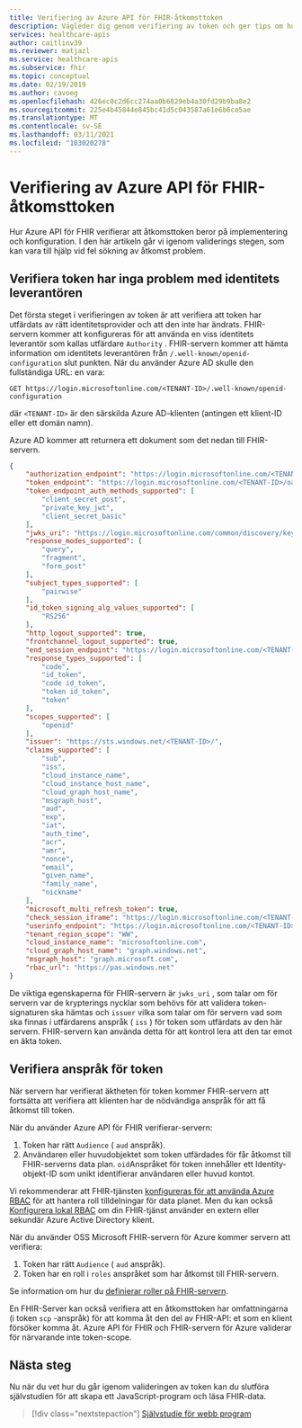 ```yaml
---
title: Verifiering av Azure API för FHIR-åtkomsttoken
description: Vägleder dig genom verifiering av token och ger tips om hur du felsöker åtkomst problem
services: healthcare-apis
author: caitlinv39
ms.reviewer: matjazl
ms.service: healthcare-apis
ms.subservice: fhir
ms.topic: conceptual
ms.date: 02/19/2019
ms.author: cavoeg
ms.openlocfilehash: 426ec0c2d6cc274aa0b6829eb4a30fd29b9ba8e2
ms.sourcegitcommit: 225e4b45844e845bc41d5c043587a61e6b6ce5ae
ms.translationtype: MT
ms.contentlocale: sv-SE
ms.lasthandoff: 03/11/2021
ms.locfileid: "103020278"
---
```

# <a name="azure-api-for-fhir-access-token-validation"></a>Verifiering av Azure API för FHIR-åtkomsttoken

Hur Azure API för FHIR verifierar att åtkomsttoken beror på implementering och konfiguration. I den här artikeln går vi igenom validerings stegen, som kan vara till hjälp vid fel sökning av åtkomst problem.

## <a name="validate-token-has-no-issues-with-identity-provider"></a>Verifiera token har inga problem med identitets leverantören

Det första steget i verifieringen av token är att verifiera att token har utfärdats av rätt identitetsprovider och att den inte har ändrats. FHIR-servern kommer att konfigureras för att använda en viss identitets leverantör som kallas utfärdare `Authority` . FHIR-servern kommer att hämta information om identitets leverantören från `/.well-known/openid-configuration` slut punkten. När du använder Azure AD skulle den fullständiga URL: en vara:

```
GET https://login.microsoftonline.com/<TENANT-ID>/.well-known/openid-configuration
```

där `<TENANT-ID>` är den särskilda Azure AD-klienten (antingen ett klient-ID eller ett domän namn).

Azure AD kommer att returnera ett dokument som det nedan till FHIR-servern.

```json
{
    "authorization_endpoint": "https://login.microsoftonline.com/<TENANT-ID>/oauth2/authorize",
    "token_endpoint": "https://login.microsoftonline.com/<TENANT-ID>/oauth2/token",
    "token_endpoint_auth_methods_supported": [
        "client_secret_post",
        "private_key_jwt",
        "client_secret_basic"
    ],
    "jwks_uri": "https://login.microsoftonline.com/common/discovery/keys",
    "response_modes_supported": [
        "query",
        "fragment",
        "form_post"
    ],
    "subject_types_supported": [
        "pairwise"
    ],
    "id_token_signing_alg_values_supported": [
        "RS256"
    ],
    "http_logout_supported": true,
    "frontchannel_logout_supported": true,
    "end_session_endpoint": "https://login.microsoftonline.com/<TENANT-ID>/oauth2/logout",
    "response_types_supported": [
        "code",
        "id_token",
        "code id_token",
        "token id_token",
        "token"
    ],
    "scopes_supported": [
        "openid"
    ],
    "issuer": "https://sts.windows.net/<TENANT-ID>/",
    "claims_supported": [
        "sub",
        "iss",
        "cloud_instance_name",
        "cloud_instance_host_name",
        "cloud_graph_host_name",
        "msgraph_host",
        "aud",
        "exp",
        "iat",
        "auth_time",
        "acr",
        "amr",
        "nonce",
        "email",
        "given_name",
        "family_name",
        "nickname"
    ],
    "microsoft_multi_refresh_token": true,
    "check_session_iframe": "https://login.microsoftonline.com/<TENANT-ID>/oauth2/checksession",
    "userinfo_endpoint": "https://login.microsoftonline.com/<TENANT-ID>/openid/userinfo",
    "tenant_region_scope": "WW",
    "cloud_instance_name": "microsoftonline.com",
    "cloud_graph_host_name": "graph.windows.net",
    "msgraph_host": "graph.microsoft.com",
    "rbac_url": "https://pas.windows.net"
}
``` 
De viktiga egenskaperna för FHIR-servern är `jwks_uri` , som talar om för servern var de krypterings nycklar som behövs för att validera token-signaturen ska hämtas och `issuer` vilka som talar om för servern vad som ska finnas i utfärdarens anspråk ( `iss` ) för token som utfärdats av den här servern. FHIR-servern kan använda detta för att kontrol lera att den tar emot en äkta token.

## <a name="validate-claims-of-the-token"></a>Verifiera anspråk för token

När servern har verifierat äktheten för token kommer FHIR-servern att fortsätta att verifiera att klienten har de nödvändiga anspråk för att få åtkomst till token.

När du använder Azure API för FHIR verifierar-servern:

1. Token har rätt `Audience` ( `aud` anspråk).
1. Användaren eller huvudobjektet som token utfärdades för får åtkomst till FHIR-serverns data plan. `oid`Anspråket för token innehåller ett Identity-objekt-ID som unikt identifierar användaren eller huvud kontot.

Vi rekommenderar att FHIR-tjänsten [konfigureras för att använda Azure RBAC](configure-azure-rbac.md) för att hantera roll tilldelningar för data planet. Men du kan också [Konfigurera lokal RBAC](configure-local-rbac.md) om din FHIR-tjänst använder en extern eller sekundär Azure Active Directory klient. 

När du använder OSS Microsoft FHIR-servern för Azure kommer servern att verifiera:

1. Token har rätt `Audience` ( `aud` anspråk).
1. Token har en roll i `roles` anspråket som har åtkomst till FHIR-servern.

Se information om hur du [definierar roller på FHIR-servern](https://github.com/microsoft/fhir-server/blob/master/docs/Roles.md).

En FHIR-Server kan också verifiera att en åtkomsttoken har omfattningarna (i token `scp` -anspråk) för att komma åt den del av FHIR-API: et som en klient försöker komma åt. Azure API för FHIR och FHIR-servern för Azure validerar för närvarande inte token-scope.

## <a name="next-steps"></a>Nästa steg
Nu när du vet hur du går igenom valideringen av token kan du slutföra självstudien för att skapa ett JavaScript-program och läsa FHIR-data.

>[!div class="nextstepaction"]
>[Självstudie för webb program](tutorial-web-app-fhir-server.md)